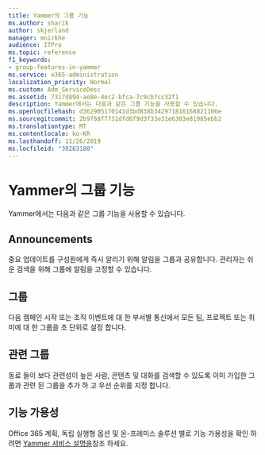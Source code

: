 ```yaml
---
title: Yammer의 그룹 기능
ms.author: sharik
author: skjerland
manager: mnirkhe
audience: ITPro
ms.topic: reference
f1_keywords:
- group-features-in-yammer
ms.service: o365-administration
localization_priority: Normal
ms.custom: Adm_ServiceDesc
ms.assetid: 7317d894-ae8e-4ec2-bfca-7c9cb7cc32f1
description: Yammer에서는 다음과 같은 그룹 기능을 사용할 수 있습니다.
ms.openlocfilehash: d362905170141d3bd838b342971816168821106e
ms.sourcegitcommit: 2b9f68f7731dfd6f9d3f33e31e6303e81985ebb2
ms.translationtype: MT
ms.contentlocale: ko-KR
ms.lasthandoff: 11/26/2019
ms.locfileid: "39263180"
---
```

# <a name="group-features-in-yammer"></a>Yammer의 그룹 기능

Yammer에서는 다음과 같은 그룹 기능을 사용할 수 있습니다.
  
## <a name="announcements"></a>Announcements

중요 업데이트를 구성원에게 즉시 알리기 위해 알림을 그룹과 공유합니다. 관리자는 쉬운 검색을 위해 그룹에 알림을 고정할 수 있습니다.
  
## <a name="groups"></a>그룹

다음 캠페인 시작 또는 조직 이벤트에 대 한 부서별 통신에서 모든 팀, 프로젝트 또는 취미에 대 한 그룹을 초 단위로 설정 합니다.
  
## <a name="related-groups"></a>관련 그룹

동료 들이 보다 관련성이 높은 사람, 콘텐츠 및 대화를 검색할 수 있도록 이미 가입한 그룹과 관련 된 그룹을 추가 하 고 우선 순위를 지정 합니다.
  
## <a name="feature-availability"></a>기능 가용성

Office 365 계획, 독립 실행형 옵션 및 온-프레미스 솔루션 별로 기능 가용성을 확인 하려면 [Yammer 서비스 설명을](yammer-service-description.md)참조 하세요.
  